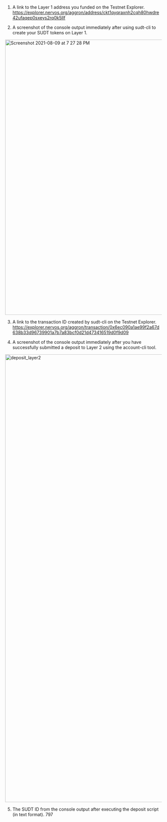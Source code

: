 1. A link to the Layer 1 address you funded on the Testnet Explorer.
https://explorer.nervos.org/aggron/address/ckt1qyqraxnh2cqh80hwdre42ufaqep0sxeys2rq0k5llf

2. A screenshot of the console output immediately after using sudt-cli to create your SUDT tokens on Layer 1.
<img width="885" alt="Screenshot 2021-08-09 at 7 27 28 PM" src="https://user-images.githubusercontent.com/88630449/128718243-ff21d848-0d57-4073-9539-d50c43cf1957.png">

3. A link to the transaction ID created by sudt-cli on the Testnet Explorer.
https://explorer.nervos.org/aggron/transaction/0x6ec090a1ae99f2a67d638b33d96739901a7b7a83bcf0d21d473416519d0f9d09

4. A screenshot of the console output immediately after you have successfully submitted a deposit to Layer 2 using the account-cli tool.
<img width="1440" alt="deposit_layer2" src="https://user-images.githubusercontent.com/88630449/128720477-22d3fab1-2cd7-43ff-905e-01864bdeef02.png">

5. The SUDT ID from the console output after executing the deposit script (in text format).
797

